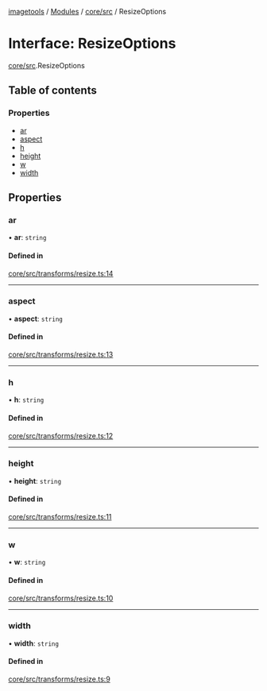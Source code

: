 [imagetools](../README.md) / [Modules](../modules.md) / [core/src](../modules/core_src.md) / ResizeOptions

# Interface: ResizeOptions

[core/src](../modules/core_src.md).ResizeOptions

## Table of contents

### Properties

- [ar](core_src.ResizeOptions.md#ar)
- [aspect](core_src.ResizeOptions.md#aspect)
- [h](core_src.ResizeOptions.md#h)
- [height](core_src.ResizeOptions.md#height)
- [w](core_src.ResizeOptions.md#w)
- [width](core_src.ResizeOptions.md#width)

## Properties

### ar

• **ar**: `string`

#### Defined in

[core/src/transforms/resize.ts:14](https://github.com/JonasKruckenberg/imagetools/blob/4253c96/packages/core/src/transforms/resize.ts#L14)

___

### aspect

• **aspect**: `string`

#### Defined in

[core/src/transforms/resize.ts:13](https://github.com/JonasKruckenberg/imagetools/blob/4253c96/packages/core/src/transforms/resize.ts#L13)

___

### h

• **h**: `string`

#### Defined in

[core/src/transforms/resize.ts:12](https://github.com/JonasKruckenberg/imagetools/blob/4253c96/packages/core/src/transforms/resize.ts#L12)

___

### height

• **height**: `string`

#### Defined in

[core/src/transforms/resize.ts:11](https://github.com/JonasKruckenberg/imagetools/blob/4253c96/packages/core/src/transforms/resize.ts#L11)

___

### w

• **w**: `string`

#### Defined in

[core/src/transforms/resize.ts:10](https://github.com/JonasKruckenberg/imagetools/blob/4253c96/packages/core/src/transforms/resize.ts#L10)

___

### width

• **width**: `string`

#### Defined in

[core/src/transforms/resize.ts:9](https://github.com/JonasKruckenberg/imagetools/blob/4253c96/packages/core/src/transforms/resize.ts#L9)
